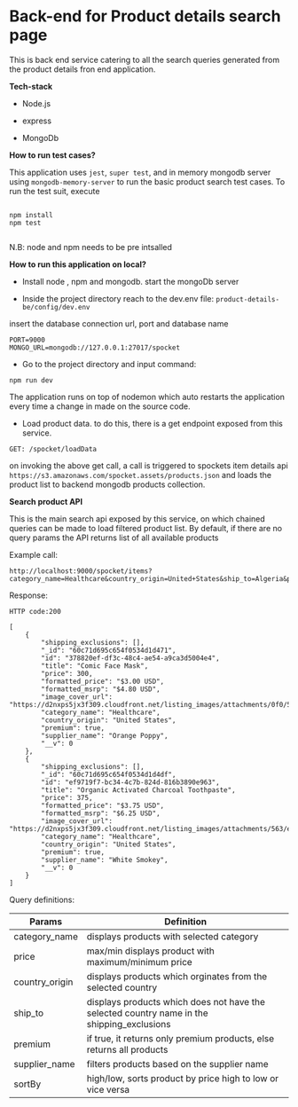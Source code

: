 # Back-end for Product details search page

This is back end service catering to all the search queries generated from the product details fron end application.

**Tech-stack**

* Node.js

* express

* MongoDb

**How to run test cases?**

This application uses `jest`, `super test`, and in memory mongodb server using `mongodb-memory-server` to run the basic product search test cases. To run the test suit, execute

```

npm install
npm test


````

N.B: node and npm needs to be pre intsalled

**How to run this application on local?**

* Install node , npm and mongodb. start the mongoDb server

* Inside the project directory reach to the dev.env file: 
`product-details-be/config/dev.env`

insert the database connection url, port and database name 

```
PORT=9000
MONGO_URL=mongodb://127.0.0.1:27017/spocket

```
* Go to the project directory and input command:

```
npm run dev

````

The application runs on top of nodemon which auto restarts the application every time a change in made on the source code.

* Load product data. to do this, there is a get endpoint exposed from this service.

`GET: /spocket/loadData`

on invoking the above get call, a call is triggered to spockets item details api
`https://s3.amazonaws.com/spocket.assets/products.json` and loads the product list to backend mongodb products collection.

**Search product API**

This is the main search api exposed by this service, on which chained queries can be made to load filtered product list. By default, if there are no query params the API returns list of all available products

Example call:

```
http://localhost:9000/spocket/items?category_name=Healthcare&country_origin=United+States&ship_to=Algeria&premium=true

```
Response:

`HTTP code:200`

```
[
    {
        "shipping_exclusions": [],
        "_id": "60c71d695c654f0534d1d471",
        "id": "378820ef-df3c-48c4-ae54-a9ca3d5004e4",
        "title": "Comic Face Mask",
        "price": 300,
        "formatted_price": "$3.00 USD",
        "formatted_msrp": "$4.80 USD",
        "image_cover_url": "https://d2nxps5jx3f309.cloudfront.net/listing_images/attachments/0f0/559/69-/card/comic.jpg",
        "category_name": "Healthcare",
        "country_origin": "United States",
        "premium": true,
        "supplier_name": "Orange Poppy",
        "__v": 0
    },
    {
        "shipping_exclusions": [],
        "_id": "60c71d695c654f0534d1d4df",
        "id": "ef9719f7-bc34-4c7b-824d-816b3890e963",
        "title": "Organic Activated Charcoal Toothpaste",
        "price": 375,
        "formatted_price": "$3.75 USD",
        "formatted_msrp": "$6.25 USD",
        "image_cover_url": "https://d2nxps5jx3f309.cloudfront.net/listing_images/attachments/563/e91/84-/card/il_570xN.1174059126_l8sx.jpg",
        "category_name": "Healthcare",
        "country_origin": "United States",
        "premium": true,
        "supplier_name": "White Smokey",
        "__v": 0
    }
]
```

Query definitions:

Params | Definition 
 --- | ---
 category_name | displays products with selected category
 price  | max/min displays product with maximum/minimum price
 country_origin | displays products which orginates from the selected country
 ship_to | displays products which does not have the selected country name in the shipping_exclusions
 premium | if true, it returns only premium products, else returns all products
 supplier_name | filters products based on the supplier name
 sortBy | high/low, sorts product by price high to low or vice versa 


